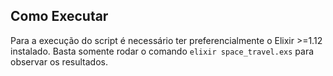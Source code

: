 ## Como Executar

Para a execução do script é necessário ter preferencialmente o Elixir >=1.12 instalado. Basta somente rodar o comando `elixir space_travel.exs` para observar os resultados. 
